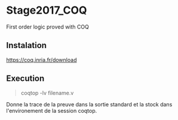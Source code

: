# Stage2017_COQ
First order logic proved with COQ

## Instalation

https://coq.inria.fr/download

## Execution

> coqtop -lv filename.v

Donne la trace de la preuve dans la sortie standard et la stock dans l'environement de la session coqtop.
